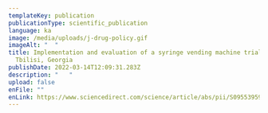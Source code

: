 ```yaml
---
templateKey: publication
publicationType: scientific_publication
language: ka
image: /media/uploads/j-drug-policy.gif
imageAlt: "  "
title: Implementation and evaluation of a syringe vending machine trial in
  Tbilisi, Georgia
publishDate: 2022-03-14T12:09:31.283Z
description: "   "
upload: false
enFile: ""
enLink: https://www.sciencedirect.com/science/article/abs/pii/S095539592200069X
---
```

